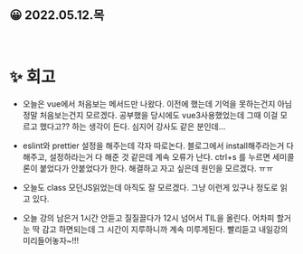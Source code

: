 ## 😀 2022.05.12.목

<br/>


# ✨ 회고

- 오늘은 vue에서 처음보는 메서드만 나왔다. 이전에 했는데 기억을 못하는건지 아님 정말 처음보는건지 모르겠다. 공부했을 당시에도 vue3사용했었는데 그때 이걸 모르고 했다고?? 하는 생각이 든다. 심지어 강사도 같은 분인데... 

- eslint와 prettier 설정을 해주는데 각자 따로논다. 블로그에서 install해주라는거 다 해주고, 설정하라는거 다 해준 것 같은데 계속 오류가 난다. ctrl+s 를 누르면 세미콜론이 붙었다가 안붙었다가 한다. 해결하고 자고 싶은데 원인을 모르겠다. ㅠㅠ

- 오늘도 class 모던JS읽었는데 아직도 잘 모르겠다. 그냥 이런게 있구나 정도로 읽고 있다.

- 오늘 강의 남은거 1시간 안듣고 질질끌다가 12시 넘어서 TIL을 올린다. 어차피 할거 눈 딱 감고 하면되는데 그 시간이 지루하니까 계속 미루게된다. 빨리듣고 내일강의 미리들어놓자~!!!